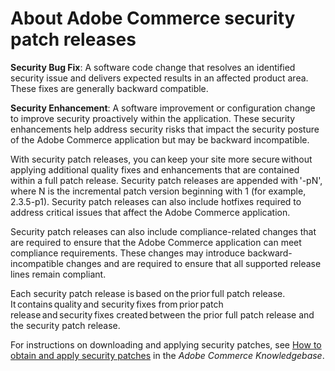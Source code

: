 # About Adobe Commerce security patch releases

**Security Bug Fix**: A software code change that resolves an identified security issue and delivers expected results in an affected product area. These fixes are generally backward compatible.

**Security Enhancement**: A software improvement or configuration change to improve security proactively within the application. These security enhancements help address security risks that impact the security posture of the Adobe Commerce application but may be backward incompatible.

With security patch releases, you can keep your site more secure without applying additional quality fixes and enhancements that are contained within a full patch release. Security patch releases are appended with '-pN', where N is the incremental patch version beginning with 1 (for example, 2.3.5-p1). Security patch releases can also include hotfixes required to address critical issues that affect the Adobe Commerce application.

Security patch releases can also include compliance-related changes that are required to ensure that the Adobe Commerce application can meet compliance requirements. These changes may introduce backward-incompatible changes and are required to ensure that all supported release lines remain compliant.

Each security patch release is based on the prior full patch release. It contains quality and security fixes from prior patch release and security fixes created between the prior full patch release and the security patch release.

For instructions on downloading and applying security patches, see [How to obtain and apply security patches](https://experienceleague.adobe.com/en/docs/commerce-knowledge-base/kb/how-to/how-to-obtain-and-apply-security-patches) in the _Adobe Commerce Knowledgebase_.

